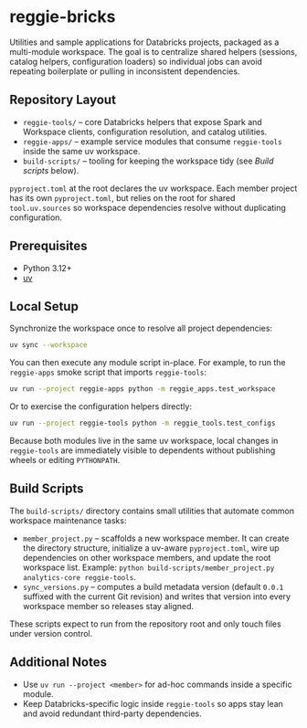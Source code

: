 # reggie-bricks

Utilities and sample applications for Databricks projects, packaged as a
multi-module workspace. The goal is to centralize shared helpers (sessions,
catalog helpers, configuration loaders) so individual jobs can avoid repeating
boilerplate or pulling in inconsistent dependencies.

## Repository Layout

- `reggie-tools/` – core Databricks helpers that expose Spark and Workspace
  clients, configuration resolution, and catalog utilities.
- `reggie-apps/` – example service modules that consume `reggie-tools` inside
  the same uv workspace.
- `build-scripts/` – tooling for keeping the workspace tidy (see *Build
  scripts* below).

`pyproject.toml` at the root declares the uv workspace. Each member project has
its own `pyproject.toml`, but relies on the root for shared `tool.uv.sources` so
workspace dependencies resolve without duplicating configuration.

## Prerequisites

- Python 3.12+
- [uv](https://github.com/astral-sh/uv)

## Local Setup

Synchronize the workspace once to resolve all project dependencies:

```bash
uv sync --workspace
```

You can then execute any module script in-place. For example, to run the
`reggie-apps` smoke script that imports `reggie-tools`:

```bash
uv run --project reggie-apps python -m reggie_apps.test_workspace
```

Or to exercise the configuration helpers directly:

```bash
uv run --project reggie-tools python -m reggie_tools.test_configs
```

Because both modules live in the same uv workspace, local changes in
`reggie-tools` are immediately visible to dependents without publishing wheels
or editing `PYTHONPATH`.

## Build Scripts

The `build-scripts/` directory contains small utilities that automate common
workspace maintenance tasks:

- `member_project.py` – scaffolds a new workspace member. It can create the
  directory structure, initialize a uv-aware `pyproject.toml`, wire up
  dependencies on other workspace members, and update the root workspace list.
  Example: `python build-scripts/member_project.py analytics-core reggie-tools`.
- `sync_versions.py` – computes a build metadata version (default `0.0.1`
  suffixed with the current Git revision) and writes that version into every
  workspace member so releases stay aligned.

These scripts expect to run from the repository root and only touch files under
version control.

## Additional Notes

- Use `uv run --project <member>` for ad-hoc commands inside a specific module.
- Keep Databricks-specific logic inside `reggie-tools` so apps stay lean and
  avoid redundant third-party dependencies.

